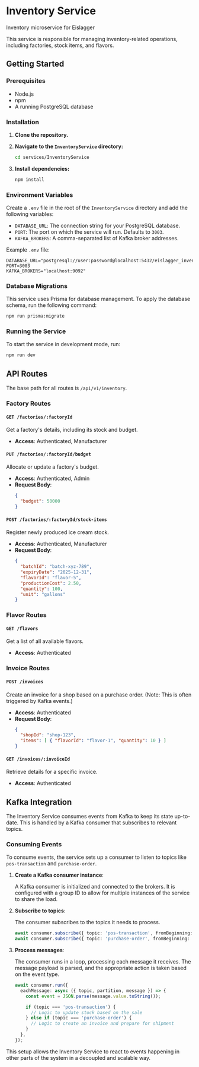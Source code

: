 # Inventory Service

Inventory microservice for Eislagger

This service is responsible for managing inventory-related operations, including factories, stock items, and flavors.

## Getting Started

### Prerequisites

-   Node.js
-   npm
-   A running PostgreSQL database

### Installation

1.  **Clone the repository.**
2.  **Navigate to the `InventoryService` directory:**

    ```bash
    cd services/InventoryService
    ```

3.  **Install dependencies:**

    ```bash
    npm install
    ```

### Environment Variables

Create a `.env` file in the root of the `InventoryService` directory and add the following variables:

-   `DATABASE_URL`: The connection string for your PostgreSQL database.
-   `PORT`: The port on which the service will run. Defaults to `3003`.
-   `KAFKA_BROKERS`: A comma-separated list of Kafka broker addresses.

Example `.env` file:

```
DATABASE_URL="postgresql://user:password@localhost:5432/eislagger_inventory"
PORT=3003
KAFKA_BROKERS="localhost:9092"
```

### Database Migrations

This service uses Prisma for database management. To apply the database schema, run the following command:

```bash
npm run prisma:migrate
```

### Running the Service

To start the service in development mode, run:

```bash
npm run dev
```

## API Routes

The base path for all routes is `/api/v1/inventory`.

### Factory Routes

#### `GET /factories/:factoryId`

Get a factory's details, including its stock and budget.

-   **Access**: Authenticated, Manufacturer

#### `PUT /factories/:factoryId/budget`

Allocate or update a factory's budget.

-   **Access**: Authenticated, Admin
-   **Request Body**:
    ```json
    {
      "budget": 50000
    }
    ```

#### `POST /factories/:factoryId/stock-items`

Register newly produced ice cream stock.

-   **Access**: Authenticated, Manufacturer
-   **Request Body**:
    ```json
    {
      "batchId": "batch-xyz-789",
      "expiryDate": "2025-12-31",
      "flavorId": "flavor-5",
      "productionCost": 2.50,
      "quantity": 100,
      "unit": "gallons"
    }
    ```

### Flavor Routes

#### `GET /flavors`

Get a list of all available flavors.

-   **Access**: Authenticated

### Invoice Routes

#### `POST /invoices`

Create an invoice for a shop based on a purchase order. (Note: This is often triggered by Kafka events.)

-   **Access**: Authenticated
-   **Request Body**:
    ```json
    {
      "shopId": "shop-123",
      "items": [ { "flavorId": "flavor-1", "quantity": 10 } ]
    }
    ```

#### `GET /invoices/:invoiceId`

Retrieve details for a specific invoice.

-   **Access**: Authenticated

## Kafka Integration

The Inventory Service consumes events from Kafka to keep its state up-to-date. This is handled by a Kafka consumer that subscribes to relevant topics.

### Consuming Events

To consume events, the service sets up a consumer to listen to topics like `pos-transaction` and `purchase-order`.

1.  **Create a Kafka consumer instance**:

    A Kafka consumer is initialized and connected to the brokers. It is configured with a group ID to allow for multiple instances of the service to share the load.

2.  **Subscribe to topics**:

    The consumer subscribes to the topics it needs to process.

    ```typescript
    await consumer.subscribe({ topic: 'pos-transaction', fromBeginning: true });
    await consumer.subscribe({ topic: 'purchase-order', fromBeginning: true });
    ```

3.  **Process messages**:

    The consumer runs in a loop, processing each message it receives. The message payload is parsed, and the appropriate action is taken based on the event type.

    ```typescript
    await consumer.run({
      eachMessage: async ({ topic, partition, message }) => {
        const event = JSON.parse(message.value.toString());

        if (topic === 'pos-transaction') {
          // Logic to update stock based on the sale
        } else if (topic === 'purchase-order') {
          // Logic to create an invoice and prepare for shipment
        }
      },
    });
    ```

This setup allows the Inventory Service to react to events happening in other parts of the system in a decoupled and scalable way.